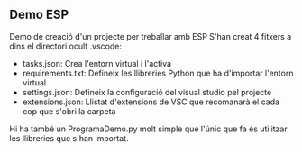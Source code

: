 ## Demo ESP
Demo de creació d'un projecte per treballar amb ESP
S'han creat 4 fitxers a dins el directori ocult .vscode:
- tasks.json: Crea l'entorn virtual i l'activa
- requirements.txt: Defineix les llibreries Python que ha d'importar l'entorn virtual
- settings.json: Defineix la configuració del visual studio pel projecte
- extensions.json: Llistat d'extensions de VSC que recomanarà el cada cop que s'obri la carpeta

Hi ha també un ProgramaDemo.py molt simple que l'únic que fa és utilitzar les llibreries que s'han importat.
